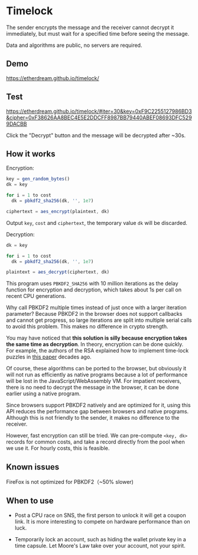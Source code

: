 # Timelock

The sender encrypts the message and the receiver cannot decrypt it immediately, but must wait for a specified time before seeing the message.

Data and algorithms are public, no servers are required.

## Demo

https://etherdream.github.io/timelock/

## Test

https://etherdream.github.io/timelock/#iter=30&key=0xF9C2255127986BD3&cipher=0xF38626AA8BEC4E5E2DDCFF8987BB79440ABEF08693DFC5299DACBB

Click the "Decrypt" button and the message will be decrypted after ~30s.

## How it works

Encryption:

```javascript
key = gen_random_bytes()
dk = key

for i = 1 to cost
  dk = pbkdf2_sha256(dk, '', 1e7)

ciphertext = aes_encrypt(plaintext, dk)
```

Output `key`, `cost` and `ciphertext`, the temporary value `dk` will be discarded.

Decryption:

```javascript
dk = key

for i = 1 to cost
  dk = pbkdf2_sha256(dk, '', 1e7)

plaintext = aes_decrypt(ciphertext, dk)
```

This program uses `PBKDF2_SHA256` with 10 million iterations as the delay function for encryption and decryption, which takes about 1s per call on recent CPU generations.

Why call PBKDF2 multiple times instead of just once with a larger iteration parameter? Because PBKDF2 in the browser does not support callbacks and cannot get progress, so large iterations are split into multiple serial calls to avoid this problem. This makes no difference in crypto strength.

You may have noticed that **this solution is silly because encryption takes the same time as decryption**. In theory, encryption can be done quickly. For example, the authors of the RSA explained how to implement time-lock puzzles in [this paper](https://people.csail.mit.edu/rivest/pubs/RSW96.pdf) decades ago.

Of course, these algorithms can be ported to the browser, but obviously it will not run as efficiently as native programs because a lot of performance will be lost in the JavaScript/WebAssembly VM. For impatient receivers, there is no need to decrypt the message in the browser, it can be done earlier using a native program.

Since browsers support PBKDF2 natively and are optimized for it, using this API reduces the performance gap between browsers and native programs. Although this is not friendly to the sender, it makes no difference to the receiver.

However, fast encryption can still be tried. We can pre-compute `<key, dk>` records for common costs, and take a record directly from the pool when we use it. For hourly costs, this is feasible.


## Known issues

FireFox is not optimized for PBKDF2（~50% slower)


## When to use

* Post a CPU race on SNS, the first person to unlock it will get a coupon link. It is more interesting to compete on hardware performance than on luck.

* Temporarily lock an account, such as hiding the wallet private key in a time capsule. Let Moore's Law take over your account, not your spirit.
